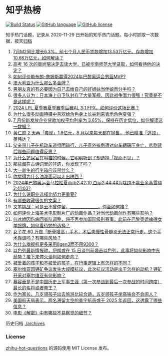 # 知乎热榜
[![Build Status](https://github.com/ToWeLong/zhihu-hot-questions/workflows/CI/badge.svg)](https://github.com/ToWeLong/zhihu-hot-questions/actions)
[![GitHub language](https://img.shields.io/badge/language-golang-orange.svg)](https://golang.org/)
[![GitHub license](https://img.shields.io/github/license/ToWeLong/zhihu-hot-questions)](https://github.com/ToWeLong/zhihu-hot-questions/blob/main/LICENSE)

知乎热门话题，记录从 2020-11-29 日开始的知乎热门话题。每小时抓取一次数据，按天[归档](./archives)

<!-- BEGIN -->

1. [7月M2同比增长6.3%，前七个月人民币贷款增加13.53万亿元、存款增加10.66万亿元，如何解读？](https://www.zhihu.com/question/664186766)
1. [高考 16 次的唐尚珺决定去读大学，已被华南师范大学录取，如何看待他的决定？](https://www.zhihu.com/question/664172885)
1. [如何评价勒布朗-詹姆斯赢得2024年巴黎奥运会男篮MVP?](https://www.zhihu.com/question/663995075)
1. [澳大利亚为什么那么多金牌？](https://www.zhihu.com/question/663638601)
1. [男朋友真的有必要因为自己去给自己的好姐妹当伴娘而分手吗？](https://www.zhihu.com/question/663665253)
1. [很多人认为：日本海上自卫队封存了大量军舰，因此战争潜力很强！究竟是不是这样呢？](https://www.zhihu.com/question/662494186)
1. [2024 LPL 夏季赛夏季赛季后赛AL 3:1 FPX，如何评价这场比赛？](https://www.zhihu.com/question/664186698)
1. [为什么很多动画特摄中喜欢给角色身上长尖刺来表示角色变强？](https://www.zhihu.com/question/663108218)
1. [7 月份新发放企业贷款加权平均利率为 3.65%，保持在历史低位，如何解读这一数据？](https://www.zhihu.com/question/664188317)
1. [黄仁勋 2 天再「套现」1.8亿元，8 月以来每天都在抛售， 他已精准「逃顶」英伟达？](https://www.zhihu.com/question/664172374)
1. [父亲带儿子在机动车道组团骑行，儿子意外摔倒遭对向车辆碾压身亡，悲剧背后哪些问题值得反思？](https://www.zhihu.com/question/664119260)
1. [为什么铲屎官在叫猫的时候，它明明听到了却选择「视而不见」？](https://www.zhihu.com/question/663673708)
1. [那些藏在古诗词里的非遗，你发现了吗？](https://www.zhihu.com/question/664117356)
1. [大一新生的行李箱应该带什么？](https://www.zhihu.com/question/663855512)
1. [你觉得为什么油泼面可以走出陕西？](https://www.zhihu.com/question/663946738)
1. [2024年巴黎奥运会马拉松夏雨雨2:42:10,白丽2:44:44为啥跑不赢业余黄雪梅2:41:03?](https://www.zhihu.com/question/664086324)
1. [为什么说职业选择比努力更重要?](https://www.zhihu.com/question/663319368)
1. [有哪些收藏很久的文案？](https://www.zhihu.com/question/663789713)
1. [文笔挑战：可是云不曾停留，______________。你会如何接？](https://www.zhihu.com/question/661222022)
1. [如何评价上海美术电影制片厂的动画作品？对当代动画创作有哪些影响？](https://www.zhihu.com/question/663290101)
1. [何冰娇因伤病回省队调整，将不再参加国际级别赛事，此前在巴黎奥运摘得女单银牌，如何看待她的选择？](https://www.zhihu.com/question/664178867)
1. [女子花 60 万做「断骨增高」手术，术后患慢性骨髓炎无法正常行走，这个手术靠谱吗？有哪些风险？](https://www.zhihu.com/question/664178818)
1. [为什么旗舰机更多采用8gen3而不用9300？](https://www.zhihu.com/question/654880625)
1. [以色列最新情报称，伊朗或在 15 日谈判前袭击以色列，此事将如何影响中东局势？接下来停火谈判如何走向？](https://www.zhihu.com/question/664070306)
1. [被爱着的孩子和不被爱的孩子，在行事逻辑上有怎样的不同？](https://www.zhihu.com/question/663350590)
1. [塞尔维亚因锂矿争议发生大规模抗议，此次抗议活动是出于怎样的动机？锂矿开采对塞尔维亚有何影响？](https://www.zhihu.com/question/663998709)
1. [慕容垂是不是中国历史上军事生涯（第一次参战到最后一次参战的时间跨度）最长的名将或者帝王？](https://www.zhihu.com/question/663919392)
1. [作为家长，几岁领孩子出去旅游比较合适，五岁领孩子坐高铁会不会闹人？](https://www.zhihu.com/question/663593826)
1. [美国航天局表示，两名滞留太空的美宇航员或于 2025 年返回，这透露了哪些信息？](https://www.zhihu.com/question/663782498)
1. [电影《解密》中有哪些不易察觉的细节？](https://www.zhihu.com/question/663332908)

<!-- END -->

历史归档 [./archives](./archives)


### License
[zhihu-hot-questions](https://github.com/towelong/zhihu-hot-questions) 的源码使用 MIT License 发布。